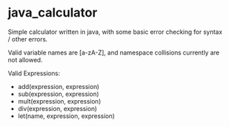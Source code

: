 java_calculator
===============

Simple calculator written in java, with some basic error checking for syntax / other errors.

Valid variable names are [a-zA-Z], and namespace collisions currently are not allowed.

Valid Expressions:
 * add(expression, expression)
 * sub(expression, expression)
 * mult(expression, expression)
 * div(expression, expression)
 * let(name, expression, expression)
